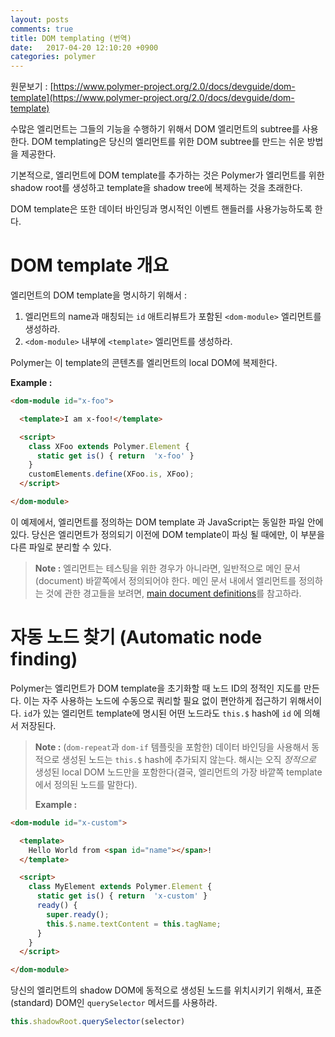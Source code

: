 ```yaml
---
layout: posts
comments: true
title: DOM templating (번역)
date:   2017-04-20 12:10:20 +0900
categories: polymer
---
```


원문보기 : [https://www.polymer-project.org/2.0/docs/devguide/dom-template](https://www.polymer-project.org/2.0/docs/devguide/dom-template)

수많은 엘리먼트는 그들의 기능을 수행하기 위해서 DOM 엘리먼트의 subtree를 사용한다. DOM templating은 당신의 엘리먼트를 위한 DOM subtree를 만드는 쉬운 방법을 제공한다.

기본적으로, 엘리먼트에 DOM template를 추가하는 것은 Polymer가 엘리먼트를 위한 shadow root를 생성하고 template을 shadow tree에 복제하는 것을 초래한다.

DOM template은 또한 데이터 바인딩과 명시적인 이벤트 핸들러를 사용가능하도록 한다.

# DOM template 개요

엘리먼트의 DOM template을 명시하기 위해서 :

1. 엘리먼트의 name과 매칭되는 `id` 애트리뷰트가 포함된 `<dom-module>` 엘리먼트를 생성하라.
2. `<dom-module>` 내부에 `<template>` 엘리먼트를 생성하라.

Polymer는 이 template의 콘텐츠를 엘리먼트의 local DOM에 복제한다.

**Example :**

```html
<dom-module id="x-foo">

  <template>I am x-foo!</template>

  <script>
    class XFoo extends Polymer.Element {
      static get is() { return  'x-foo' }
    }
    customElements.define(XFoo.is, XFoo);
  </script>

</dom-module>
```

이 예제에서, 엘리먼트를 정의하는 DOM template 과 JavaScript는 동일한 파일 안에 있다. 당신은 엘리먼트가 정의되기 이전에 DOM template이 파싱 될 때에만, 이 부분을 다른 파일로 분리할 수 있다.

> **Note :** 엘리먼트는 테스팅을 위한 경우가 아니라면, 일반적으로 메인 문서(document) 바깥쪽에서 정의되어야 한다. 메인 문서 내에서 엘리먼트를 정의하는 것에 관한 경고들을 보려면, [main document definitions](https://www.polymer-project.org/2.0/docs/devguide/registering-elements#main-document-definitions)를 참고하라.



# 자동 노드 찾기 (Automatic node finding)

Polymer는 엘리먼트가 DOM template을 초기화할 때 노드 ID의 정적인 지도를 만든다. 이는 자주 사용하는 노드에 수동으로 쿼리할 필요 없이 편안하게 접근하기 위해서이다. `id`가 있는 엘리먼트 template에 명시된 어떤 노드라도 `this.$` hash에 `id` 에 의해서 저장된다.

> **Note :**  (`dom-repeat`과 `dom-if` 템플릿을 포함한) 데이터 바인딩을 사용해서 동적으로 생성된 노드는 `this.$` hash에 추가되지 않는다. 해시는 오직 *정적으로* 생성된 local DOM 노드만을 포함한다(결국, 엘리먼트의 가장 바깥쪽 template에서 정의된 노드를 말한다).
>
> **Example :**

```html
<dom-module id="x-custom">

  <template>
    Hello World from <span id="name"></span>!
  </template>

  <script>
    class MyElement extends Polymer.Element {
      static get is() { return  'x-custom' }
      ready() {
        super.ready();
        this.$.name.textContent = this.tagName;
      }
    }
  </script>

</dom-module>
```

당신의 엘리먼트의 shadow DOM에 동적으로 생성된 노드를 위치시키기 위해서, 표준(standard) DOM인 `querySelector` 메서드를 사용하라.

```javascript
this.shadowRoot.querySelector(selector)
```

